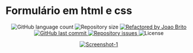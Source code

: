 # Formulário em html e css

<p align="center">
  <img alt="GitHub language count" src="https://img.shields.io/github/languages/count/joaocbrito/formulario-curriculum?color=%2304D361">

  <img alt="Repository size" src="https://img.shields.io/github/repo-size/joaocbrito/formulario-curriculum">
	
  <a href="https://www.linkedin.com/in/joao-brito-b13418199/">
    <img alt="Refactored by Joao Brito" src="https://img.shields.io/badge/made%20by-joaocbrito-%2304D361">
  </a>

  <a href="https://github.com/joaocbrito/gostack11-primeiro-projeto-react/commits/master">
    <img alt="GitHub last commit" src="https://img.shields.io/github/last-commit/joaocbrito/formulario-curriculum">
  </a>

  <a href="https://github.com/joaocbrito/gostack11-primeiro-projeto-react/issues">
    <img alt="Repository issues" src="https://img.shields.io/github/issues/joaocbrito/formulario-curriculum">
  </a>

  <img alt="License" src="https://img.shields.io/badge/license-MIT-brightgreen">
</p>


<p align="center">
  <a href="https://ibb.co/ZMWkrpp"><img src="https://i.ibb.co/JkxKx8Y/formulario.png" alt="Screenshot-1" border="0"></a>
</p>


